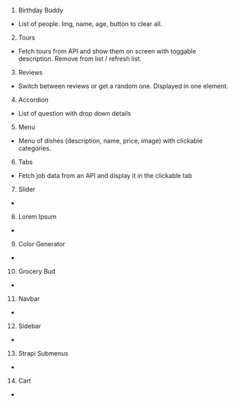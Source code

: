 1. Birthday Buddy

- List of people. Img, name, age, button to clear all.

2. Tours

- Fetch tours from API and show them on screen with toggable description. Remove from list / refresh list.

3. Reviews

- Switch between reviews or get a random one. Displayed in one element.

4. Accordion

- List of question with drop down details

5. Menu

- Menu of dishes (description, name, price, image) with clickable categories.

6. Tabs

- Fetch job data from an API and display it in the clickable tab

7. Slider

-

8. Lorem Ipsum

-

9. Color Generator

-

10. Grocery Bud

-

11. Navbar

-

12. Sidebar

-

13. Strapi Submenus

-

14. Cart

-
